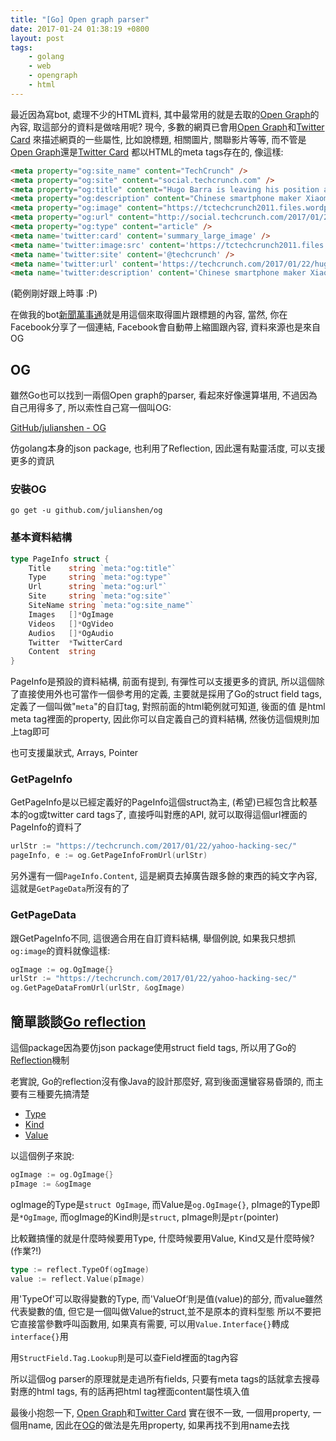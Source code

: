 ```yaml
---
title: "[Go] Open graph parser"
date: 2017-01-24 01:38:19 +0800
layout: post
tags: 
    - golang
    - web
    - opengraph
    - html
---
```


最近因為寫bot, 處理不少的HTML資料, 其中最常用的就是去取的[Open Graph](http://ogp.me/)的內容,
取這部分的資料是做啥用呢? 現今, 多數的網頁已會用[Open Graph](http://ogp.me/)和[Twitter Card](https://dev.twitter.com/cards/overview)
來描述網頁的一些屬性, 比如說標題, 相關圖片, 關聯影片等等, 而不管是[Open Graph](http://ogp.me/)還是[Twitter Card](https://dev.twitter.com/cards/overview)
都以HTML的meta tags存在的, 像這樣:

```html
<meta property="og:site_name" content="TechCrunch" />
<meta property="og:site" content="social.techcrunch.com" />
<meta property="og:title" content="Hugo Barra is leaving his position as head of international at Xiaomi after 3.5&nbsp;years" />
<meta property="og:description" content="Chinese smartphone maker Xiaomi is losing its head of international and primary English-language spokesperson Hugo Barra after he announced his exit from the.." />
<meta property="og:image" content="https://tctechcrunch2011.files.wordpress.com/2016/05/hugo-barra-2.jpg?w=764&amp;h=400&amp;crop=1" />
<meta property="og:url" content="http://social.techcrunch.com/2017/01/22/hugo-barra-is-leaving-his-position-as-head-of-international-at-xiaomi-after-3-5-years/" />
<meta property="og:type" content="article" />
<meta name='twitter:card' content='summary_large_image' />
<meta name='twitter:image:src' content='https://tctechcrunch2011.files.wordpress.com/2016/05/hugo-barra-2.jpg?w=764&#038;h=400&#038;crop=1' />
<meta name='twitter:site' content='@techcrunch' />
<meta name='twitter:url' content='https://techcrunch.com/2017/01/22/hugo-barra-is-leaving-his-position-as-head-of-international-at-xiaomi-after-3-5-years/' />
<meta name='twitter:description' content='Chinese smartphone maker Xiaomi is losing its head of international and primary English-language spokesperson Hugo Barra after he announced his exit from the company.' />
```

(範例剛好跟上時事 :P)

在做我的bot[新聞萬事通](https://line.me/R/ti/p/%40cur4648v)就是用這個來取得圖片跟標題的內容, 當然, 你在Facebook分享了一個連結, Facebook會自動帶上縮圖跟內容, 資料來源也是來自OG

## OG

雖然Go也可以找到一兩個Open graph的parser, 看起來好像還算堪用, 不過因為自己用得多了, 所以索性自己寫一個叫OG:

[GitHub/julianshen - OG](https://github.com/julianshen/og)

仿golang本身的json package, 也利用了Reflection, 因此還有點靈活度, 可以支援更多的資訊

### 安裝OG

```
go get -u github.com/julianshen/og
```

### 基本資料結構

```go
type PageInfo struct {
	Title    string `meta:"og:title"`
	Type     string `meta:"og:type"`
	Url      string `meta:"og:url"`
	Site     string `meta:"og:site"`
	SiteName string `meta:"og:site_name"`
	Images   []*OgImage
	Videos   []*OgVideo
	Audios   []*OgAudio
	Twitter  *TwitterCard
	Content  string
}
```

PageInfo是預設的資料結構, 前面有提到, 有彈性可以支援更多的資訊, 所以這個除了直接使用外也可當作一個參考用的定義,
主要就是採用了Go的struct field tags, 定義了一個叫做"`meta`"的自訂tag, 對照前面的html範例就可知道, 後面的值
是html meta tag裡面的property, 因此你可以自定義自己的資料結構, 然後仿這個規則加上tag即可

也可支援巢狀式, Arrays, Pointer

### GetPageInfo

GetPageInfo是以已經定義好的PageInfo這個struct為主, (希望)已經包含比較基本的og或twitter card tags了,
直接呼叫對應的API, 就可以取得這個url裡面的PageInfo的資料了

```go
urlStr := "https://techcrunch.com/2017/01/22/yahoo-hacking-sec/"
pageInfo, e := og.GetPageInfoFromUrl(urlStr)
```

另外還有一個`PageInfo.Content`, 這是網頁去掉廣告跟多餘的東西的純文字內容, 這就是`GetPageData`所沒有的了

### GetPageData

跟GetPageInfo不同, 這很適合用在自訂資料結構, 舉個例說, 如果我只想抓`og:image`的資料就像這樣:

```go
ogImage := og.OgImage{}
urlStr := "https://techcrunch.com/2017/01/22/yahoo-hacking-sec/"
og.GetPageDataFromUrl(urlStr, &ogImage)
```

## 簡單談談[Go reflection](https://blog.golang.org/laws-of-reflection)

這個package因為要仿json package使用struct field tags, 所以用了Go的[Reflection](https://blog.golang.org/laws-of-reflection)機制

老實說, Go的reflection沒有像Java的設計那麼好, 寫到後面還蠻容易昏頭的, 而主要有三種要先搞清楚

- [Type](https://golang.org/pkg/reflect/#Type)
- [Kind](https://golang.org/pkg/reflect/#Kind)
- [Value](https://golang.org/pkg/reflect/#Value)

以這個例子來說:

```go
ogImage := og.OgImage{}
pImage := &ogImage
```

ogImage的Type是`struct OgImage`, 而Value是`og.OgImage{}`, pImage的Type即是`*OgImage`,
而ogImage的Kind則是`struct`, pImage則是`ptr`(pointer)

比較難搞懂的就是什麼時候要用Type, 什麼時候要用Value, Kind又是什麼時候? (作業?!)

```go
type := reflect.TypeOf(ogImage)
value := reflect.Value(pImage)
```

用'TypeOf'可以取得變數的Type, 而'ValueOf‘則是值(value)的部分, 而value雖然代表變數的值, 但它是一個叫做Value的struct,並不是原本的資料型態
所以不要把它直接當參數呼叫函數用, 如果真有需要, 可以用`Value.Interface{}`轉成`interface{}`用

用`StructField.Tag.Lookup`則是可以查Field裡面的tag內容

所以這個og parser的原理就是走過所有fields, 只要有meta tags的話就拿去搜尋對應的html tags,
有的話再把html tag裡面content屬性填入值

最後小抱怨一下, [Open Graph](http://ogp.me/)和[Twitter Card](https://dev.twitter.com/cards/overview)
實在很不一致, 一個用property, 一個用name, 因此在[OG](https://github.com/julianshen/og)的做法是先用property, 如果再找不到用name去找